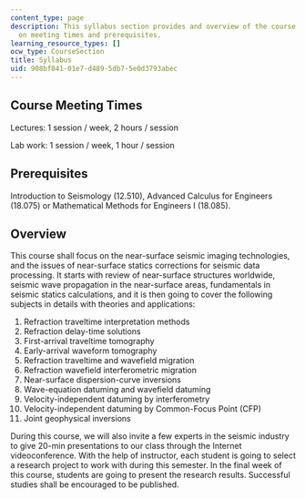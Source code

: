 ```yaml
---
content_type: page
description: This syllabus section provides and overview of the course and information
  on meeting times and prerequisites.
learning_resource_types: []
ocw_type: CourseSection
title: Syllabus
uid: 908bf841-01e7-d489-5db7-5e0d3793abec
---
```


Course Meeting Times
--------------------

Lectures: 1 session / week, 2 hours / session

Lab work: 1 session / week, 1 hour / session

Prerequisites
-------------

Introduction to Seismology (12.510), Advanced Calculus for Engineers (18.075) or Mathematical Methods for Engineers I (18.085).

Overview
--------

This course shall focus on the near-surface seismic imaging technologies, and the issues of near-surface statics corrections for seismic data processing. It starts with review of near-surface structures worldwide, seismic wave propagation in the near-surface areas, fundamentals in seismic statics calculations, and it is then going to cover the following subjects in details with theories and applications:

1.  Refraction traveltime interpretation methods
2.  Refraction delay-time solutions
3.  First-arrival traveltime tomography
4.  Early-arrival waveform tomography
5.  Refraction traveltime and wavefield migration
6.  Refraction wavefield interferometric migration
7.  Near-surface dispersion-curve inversions
8.  Wave-equation datuming and wavefield datuming
9.  Velocity-independent datuming by interferometry
10.  Velocity-independent datuming by Common-Focus Point (CFP)
11.  Joint geophysical inversions

During this course, we will also invite a few experts in the seismic industry to give 20-min presentations to our class through the Internet videoconference. With the help of instructor, each student is going to select a research project to work with during this semester. In the final week of this course, students are going to present the research results. Successful studies shall be encouraged to be published.